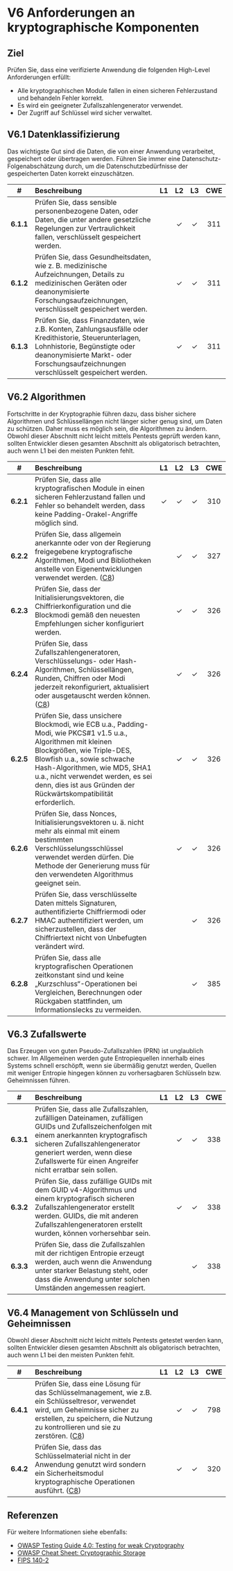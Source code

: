# V6 Anforderungen an kryptographische Komponenten

## Ziel

Prüfen Sie, dass eine verifizierte Anwendung die folgenden High-Level Anforderungen erfüllt:

* Alle kryptographischen Module fallen in einen sicheren Fehlerzustand und behandeln Fehler korrekt.
* Es wird ein geeigneter Zufallszahlengenerator verwendet.
* Der Zugriff auf Schlüssel wird sicher verwaltet.

## V6.1 Datenklassifizierung

Das wichtigste Gut sind die Daten, die von einer Anwendung verarbeitet, gespeichert oder übertragen werden. Führen Sie immer eine Datenschutz-Folgenabschätzung durch, um die Datenschutzbedürfnisse der gespeicherten Daten korrekt einzuschätzen.


| # | Beschreibung | L1 | L2 | L3 | CWE |
| :---: | :--- | :---: | :---:| :---: | :---: |
| **6.1.1** | Prüfen Sie, dass sensible personenbezogene Daten, oder Daten, die unter andere gesetzliche Regelungen zur Vertraulichkeit fallen, verschlüsselt gespeichert werden. | | ✓ | ✓ | 311 |
| **6.1.2** | Prüfen Sie, dass Gesundheitsdaten, wie z. B. medizinische Aufzeichnungen, Details zu medizinischen Geräten oder deanonymisierte Forschungsaufzeichnungen, verschlüsselt gespeichert werden. | | ✓ | ✓ | 311 |
| **6.1.3** | Prüfen Sie, dass Finanzdaten, wie z.B. Konten, Zahlungsausfälle oder Kredithistorie, Steuerunterlagen, Lohnhistorie, Begünstigte oder deanonymisierte Markt- oder Forschungsaufzeichnungen verschlüsselt gespeichert werden. | | ✓ | ✓ | 311 |

## V6.2 Algorithmen

Fortschritte in der Kryptographie führen dazu, dass bisher sichere Algorithmen und Schlüssellängen nicht länger sicher genug sind, um Daten zu schützen. Daher muss es möglich sein, die Algorithmen zu ändern. Obwohl dieser Abschnitt nicht leicht mittels Pentests geprüft werden kann, sollten Entwickler diesen gesamten Abschnitt als obligatorisch betrachten, auch wenn L1 bei den meisten Punkten fehlt.

| # | Beschreibung | L1 | L2 | L3 | CWE |
| :---: | :--- | :---: | :---:| :---: | :---: |
| **6.2.1** | Prüfen Sie, dass alle kryptografischen Module in einen sicheren Fehlerzustand fallen und Fehler so behandelt werden, dass keine Padding-Orakel-Angriffe möglich sind. | ✓ | ✓ | ✓ | 310 |
| **6.2.2** | Prüfen Sie, dass allgemein anerkannte oder von der Regierung freigegebene kryptografische Algorithmen, Modi und Bibliotheken anstelle von Eigenentwicklungen verwendet werden. ([C8](https://owasp.org/www-project-proactive-controls/#div-numbering)) | | ✓ | ✓ | 327 |
| **6.2.3** | Prüfen Sie, dass der Initialisierungsvektoren, die Chiffrierkonfiguration und die Blockmodi gemäß den neuesten Empfehlungen sicher konfiguriert werden. | | ✓ | ✓ | 326 |
| **6.2.4** | Prüfen Sie, dass Zufallszahlengeneratoren, Verschlüsselungs- oder Hash-Algorithmen, Schlüssellängen, Runden, Chiffren oder Modi jederzeit rekonfiguriert, aktualisiert oder ausgetauscht werden können. ([C8](https://owasp.org/www-project-proactive-controls/#div-numbering)) | | ✓ | ✓ | 326 |
| **6.2.5** | Prüfen Sie, dass unsichere Blockmodi, wie ECB u.a., Padding-Modi, wie PKCS#1 v1.5 u.a., Algorithmen mit kleinen Blockgrößen, wie Triple-DES, Blowfish u.a., sowie schwache Hash-Algorithmen, wie MD5, SHA1 u.a., nicht verwendet werden, es sei denn, dies ist aus Gründen der Rückwärtskompatibilität erforderlich. | | ✓ | ✓ | 326 |
| **6.2.6** | Prüfen Sie, dass Nonces, Initialisierungsvektoren u. ä. nicht mehr als einmal mit einem bestimmten Verschlüsselungsschlüssel verwendet werden dürfen. Die Methode der Generierung muss für den verwendeten Algorithmus geeignet sein. | | ✓ | ✓ | 326 |
| **6.2.7** | Prüfen Sie, dass verschlüsselte Daten mittels Signaturen, authentifizierte Chiffriermodi oder HMAC authentifiziert werden, um sicherzustellen, dass der Chiffriertext nicht von Unbefugten verändert wird. | | | ✓ | 326 |
| **6.2.8** | Prüfen Sie, dass alle kryptografischen Operationen zeitkonstant sind und keine „Kurzschluss“-Operationen bei Vergleichen, Berechnungen oder Rückgaben stattfinden, um Informationslecks zu vermeiden. | | | ✓ | 385 |

## V6.3 Zufallswerte

Das Erzeugen von guten Pseudo-Zufallszahlen (PRN) ist unglaublich schwer. Im Allgemeinen werden gute Entropiequellen innerhalb eines Systems schnell erschöpft, wenn sie übermäßig genutzt werden, Quellen mit weniger Entropie hingegen können zu vorhersagbaren Schlüsseln bzw. Geheimnissen führen.

| # | Beschreibung | L1 | L2 | L3 | CWE |
| :---: | :--- | :---: | :---:| :---: | :---: |
| **6.3.1** | Prüfen Sie, dass alle Zufallszahlen, zufälligen Dateinamen, zufälligen GUIDs und Zufallszeichenfolgen mit einem anerkannten kryptografisch sicheren Zufallszahlengenerator generiert werden, wenn diese Zufallswerte für einen Angreifer nicht erratbar sein sollen. | | ✓ | ✓ | 338 |
| **6.3.2** | Prüfen Sie, dass zufällige GUIDs mit dem GUID v4-Algorithmus und einem kryptografisch sicheren Zufallszahlengenerator erstellt werden. GUIDs, die mit anderen Zufallszahlengeneratoren erstellt wurden, können vorhersehbar sein. | | ✓ | ✓ | 338 |
| **6.3.3** | Prüfen Sie, dass die Zufallszahlen mit der richtigen Entropie erzeugt werden, auch wenn die Anwendung unter starker Belastung steht, oder dass die Anwendung unter solchen Umständen angemessen reagiert. | | | ✓ | 338 |

## V6.4 Management von Schlüsseln und Geheimnissen

Obwohl dieser Abschnitt nicht leicht mittels Pentests getestet werden kann, sollten Entwickler diesen gesamten Abschnitt als obligatorisch betrachten, auch wenn L1 bei den meisten Punkten fehlt.

| # | Beschreibung | L1 | L2 | L3 | CWE |
| :---: | :--- | :---: | :---:| :---: | :---: |
| **6.4.1** | Prüfen Sie, dass eine Lösung für das Schlüsselmanagement, wie z.B. ein Schlüsseltresor, verwendet wird, um Geheimnisse sicher zu erstellen, zu speichern, die Nutzung zu kontrollieren und sie zu zerstören. ([C8](https://owasp.org/www-project-proactive-controls/#div-numbering)) | | ✓ | ✓ | 798 |
| **6.4.2** | Prüfen Sie, dass das Schlüsselmaterial nicht in der Anwendung genutzt wird sondern ein Sicherheitsmodul kryptographische Operationen ausführt. ([C8](https://owasp.org/www-project-proactive-controls/#div-numbering)) | | ✓ | ✓ | 320 |

## Referenzen

Für weitere Informationen siehe ebenfalls:

* [OWASP Testing Guide 4.0: Testing for weak Cryptography](https://owasp.org/www-project-web-security-testing-guide/v41/4-Web_Application_Security_Testing/09-Testing_for_Weak_Cryptography/README.html)
* [OWASP Cheat Sheet: Cryptographic Storage](https://cheatsheetseries.owasp.org/cheatsheets/Cryptographic_Storage_Cheat_Sheet.html)
* [FIPS 140-2](https://csrc.nist.gov/publications/detail/fips/140/2/final)

